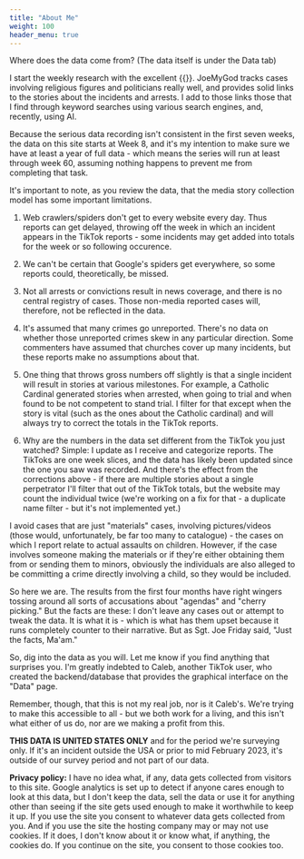 ```yaml
---
title: "About Me"
weight: 100
header_menu: true
---
```


Where does the data come from? (The data itself is under the Data tab)


I start the weekly research with the excellent {{<extlink
text="JoeMyGod blog" href="https://www.joemygod.com/">}}. JoeMyGod
tracks cases involving religious figures and politicians really well,
and provides solid links to the stories about the incidents and
arrests.  I add to those links those that I find through keyword
searches using various search engines, and, recently, using AI.  

Because the serious data recording isn't consistent in the first seven
weeks, the data on this site starts at Week 8, and it's my intention
to make sure we have at least a year of full data - which means the
series will run at least through week 60, assuming nothing happens to
prevent me from completing that task.  

It's important to note, as you review the data, that the media story collection model has some important limitations.

1. Web crawlers/spiders don't get to every website every day. Thus
reports can get delayed, throwing off the week in which an incident
appears in the TikTok reports - some incidents may get added into
totals for the week or so following occurence.

1. We can't be certain that Google's spiders get everywhere, so some
reports could, theoretically, be missed. 

1. Not all arrests or convictions result in news coverage, and there
is no central registry of cases. Those non-media reported cases will,
therefore, not be reflected in the data. 

1. It's assumed that many crimes go unreported. There's no data on
whether those unreported crimes skew in any particular direction. Some
commenters have assumed that churches cover up many incidents, but
these reports make no assumptions about that. 

1. One thing that throws gross numbers off slightly is that a single
incident will result in stories at various milestones. For example, a
Catholic Cardinal generated stories when arrested, when going to trial
and when found to be not competent to stand trial. I filter for that
except when the story is vital (such as the ones about the Catholic
cardinal) and will always try to correct the totals in the TikTok
reports.

1. Why are the numbers in the data set different from the TikTok you
just watched? Simple: I update as I receive and categorize
reports. The TikToks are one week slices, and the data has likely been
updated since the one you saw was recorded. And there's the effect
from the corrections above - if there are multiple stories about a
single perpetrator I'll filter that out of the TikTok totals, but the
website may count the individual twice (we're working on a fix for
that - a duplicate name filter - but it's not implemented yet.) 

I avoid cases that are just "materials" cases, involving
pictures/videos (those would, unfortunately, be far too many to
catalogue) - the cases on which I report relate to actual assaults on
children.  However, if the case involves someone making the materials
or if they're either obtaining them from or sending them to minors,
obviously the  individuals are also alleged to be committing a crime
directly involving a child, so they would be included. 

So here we are. The results from the first four months have right
wingers tossing around all sorts of accusations about "agendas" and
"cherry picking."  But the facts are these: I don't leave any cases
out or attempt to tweak the data. It is what it is - which is what has
them upset because it runs completely counter to their narrative. But
as Sgt. Joe Friday said, "Just the facts, Ma'am." 

So, dig into the data as you will. Let me know if you find anything
that surprises you. I'm greatly indebted to Caleb, another TikTok
user, who created the backend/database that provides the graphical
interface on the "Data" page.

Remember, though, that this is not my real job, nor is it
Caleb's. We're trying to make this accessible to all - but we both
work for a living, and this isn't what either of us do, nor are we
making a profit from this. 

**THIS DATA IS UNITED STATES ONLY** and for the period we're surveying
  only. If it's an incident outside the USA or prior to mid February
  2023, it's outside of our survey period and not part of our data. 


**Privacy policy:** I have no idea what, if any, data gets collected
  from visitors to this site. Google analytics is set up to detect if
  anyone cares enough to look at this data, but I don't keep the data,
  sell the data or use it for anything other than seeing if the site
  gets used enough to make it worthwhile to keep it up. If you use the
  site you consent to whatever data gets collected from you. And if
  you use the site the hosting company may or may not use cookies. If
  it does, I don't know about it or know what, if anything, the
  cookies do. If you continue on the site, you consent to those
  cookies too. 







